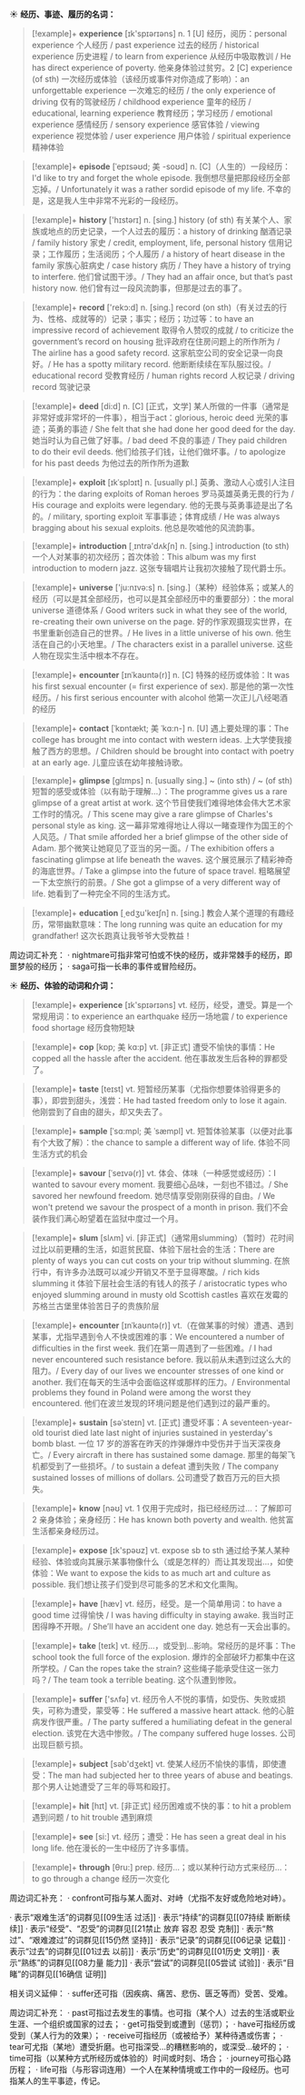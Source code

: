 ☀ <span class="category">**经历、事迹、履历的名词：**</span>
>[!example]+ <span class="vocabulary">**experience**</span> [ɪk'spɪərɪəns] 
> <span class="definition">n. 1 [U] 经历，阅历：</span>personal experience 个人经历 / past experience 过去的经历 / historical experience 历史进程 / to learn from experience 从经历中吸取教训 / He has direct experience of poverty. 他亲身体验过贫穷。<span class="definition">2 [C] experience (of sth) 一次经历或体验（该经历或事件对你造成了影响）：</span>an unforgettable experience 一次难忘的经历 / the only experience of driving 仅有的驾驶经历 / childhood experience 童年的经历 / educational, learning experience 教育经历；学习经历 / emotional experience 感情经历 / sensory experience 感官体验 / viewing experience 视觉体验 / user experience 用户体验 / spiritual experience 精神体验
           
>[!example]+ <span class="vocabulary">**episode**</span> [ˈepɪsəʊd; 美 -soʊd]
> <span class="definition">n. [C]（人生的）一段经历：</span>I'd like to try and forget the whole episode. 我倒想尽量把那段经历全部忘掉。/ Unfortunately it was a rather sordid episode of my life. 不幸的是，这是我人生中非常不光彩的一段经历。

>[!example]+ <span class="vocabulary">**history**</span> ['hɪstərɪ] 
> <span class="definition">n. [sing.] history (of sth) 有关某个人、家族或地点的历史记录，一个人过去的履历：</span>a history of drinking 酗酒记录 / family history 家史 / credit, employment, life, personal history 信用记录；工作履历；生活阅历；个人履历 / a history of heart disease in the family 家族心脏病史 / case history 病历 / They have a history of trying to interfere. 他们曾试图干涉。/ They had an affair once, but that’s past history now. 他们曾有过一段风流韵事，但那是过去的事了。

>[!example]+ <span class="vocabulary">**record**</span> ['rekɔ:d] 
> <span class="definition">n. [sing.] record (on sth)（有关过去的行为、性格、成就等的）记录；事实；经历；功过等：</span>to have an impressive record of achievement 取得令人赞叹的成就 / to criticize the government’s record on housing 批评政府在住房问题上的所作所为 / The airline has a good safety record. 这家航空公司的安全记录一向良好。/ He has a spotty military record. 他断断续续在军队服过役。/ educational record 受教育经历 / human rights record 人权记录 / driving record 驾驶记录

>[!example]+ <span class="vocabulary">**deed**</span> [di:d] 
> <span class="definition">n. [C] [正式，文学] 某人所做的一件事（通常是非常好或非常坏的一件事），相当于act：</span>glorious, heroic deed 光荣的事迹；英勇的事迹 / She felt that she had done her good deed for the day. 她当时认为自己做了好事。/ bad deed 不良的事迹 / They paid children to do their evil deeds. 他们给孩子们钱，让他们做坏事。/ to apologize for his past deeds 为他过去的所作所为道歉
           
>[!example]+ <span class="vocabulary">**exploit**</span> [ɪkˈsplɔɪt]
> <span class="definition">n. [usually pl.] 英勇、激动人心或引人注目的行为：</span>the daring exploits of Roman heroes 罗马英雄英勇无畏的行为 / His courage and exploits were legendary. 他的无畏与英勇事迹是出了名的。/ military, sporting exploit 军事事迹；体育成绩 / He was always bragging about his sexual exploits. 他总是吹嘘他的风流韵事。

>[!example]+ <span class="vocabulary">**introduction**</span> [͵ɪntrə'dʌkʃn] 
> <span class="definition">n. [sing.] introduction (to sth) 一个人对某事的初次经历；首次体验：</span>This album was my first introduction to modern jazz. 这张专辑唱片让我初次接触了现代爵士乐。

>[!example]+ <span class="vocabulary">**universe**</span> ['ju:nɪvə:s] 
> <span class="definition">n. [sing.]（某种）经验体系；或某人的经历（可以是其全部经历，也可以是其全部经历中的重要部分）：</span>the moral universe 道德体系 / Good writers suck in what they see of the world, re-creating their own universe on the page. 好的作家观摄现实世界，在书里重新创造自己的世界。/ He lives in a little universe of his own. 他生活在自己的小天地里。/ The characters exist in a parallel universe. 这些人物在现实生活中根本不存在。
           
>[!example]+ <span class="vocabulary">**encounter**</span> [ɪnˈkaʊntə(r)]
> <span class="definition">n. [C] 特殊的经历或体验：</span>It was his first sexual encounter (= first experience of sex). 那是他的第一次性经历。/ his first serious encounter with alcohol 他第一次正儿八经喝酒的经历
           
>[!example]+ <span class="vocabulary">**contact**</span> [ˈkɒntækt; 美 ˈkɑ:n-]
> <span class="definition">n. [U] 遇上要处理的事：</span>The college has brought me into contact with western ideas. 上大学使我接触了西方的思想。/ Children should be brought into contact with poetry at an early age. 儿童应该在幼年接触诗歌。
           
>[!example]+ <span class="vocabulary">**glimpse**</span> [glɪmps]
> <span class="definition">n. [usually sing.] ~ (into sth) / ~ (of sth) 短暂的感受或体验（以有助于理解…）：</span>The programme gives us a rare glimpse of a great artist at work. 这个节目使我们难得地体会伟大艺术家工作时的情况。/ This scene may give a rare glimpse of Charles's personal style as king. 这一幕非常难得地让人得以一睹查理作为国王的个人风范。/ That smile afforded her a brief glimpse of the other side of Adam. 那个微笑让她窥见了亚当的另一面。/ The exhibition offers a fascinating glimpse at life beneath the waves. 这个展览展示了精彩神奇的海底世界。/ Take a glimpse into the future of space travel. 粗略展望一下太空旅行的前景。/ She got a glimpse of a very different way of life. 她看到了一种完全不同的生活方式。

>[!example]+ <span class="vocabulary">**education**</span> [͵edʒu'keɪʃn] 
> <span class="definition">n. [sing.] 教会人某个道理的有趣经历，常带幽默意味：</span>The long running was quite an education for my grandfather! 这次长跑真让我爷爷大受教益！
          
周边词汇补充：
· nightmare可指非常可怕或不快的经历，或非常棘手的经历，即噩梦般的经历；
· saga可指一长串的事件或冒险经历。

☀ <span class="category">**经历、体验的动词和介词：**</span>
>[!example]+ <span class="vocabulary">**experience**</span> [ɪk'spɪərɪəns] 
> <span class="definition">vt. 经历，经受，遭受。算是一个常规用词：</span>to experience an earthquake 经历一场地震 / to experience food shortage 经历食物短缺
                      
>[!example]+ <span class="vocabulary">**cop**</span> [kɒp; 美 kɑ:p]
> <span class="definition">vt. [非正式] 遭受不愉快的事情：</span>He copped all the hassle after the accident. 他在事故发生后各种的罪都受了。           

>[!example]+ <span class="vocabulary">**taste**</span> [teɪst] 
> <span class="definition">vt. 短暂经历某事（尤指你想要体验得更多的事），即尝到甜头，浅尝：</span>He had tasted freedom only to lose it again. 他刚尝到了自由的甜头，却又失去了。
           
>[!example]+ <span class="vocabulary">**sample**</span> [ˈsɑ:mpl; 美 ˈsæmpl]
> <span class="definition">vt. 短暂体验某事（以便对此事有个大致了解）：</span>the chance to sample a different way of life. 体验不同生活方式的机会

>[!example]+ <span class="vocabulary">**savour**</span> [ˈseɪvə(r)]
> <span class="definition">vt. 体会、体味（一种感觉或经历）：</span>I wanted to savour every moment. 我要细心品味，一刻也不错过。/ She savored her newfound freedom. 她尽情享受刚刚获得的自由。/ We won't pretend we savour the prospect of a month in prison. 我们不会装作我们满心盼望着在监狱中度过一个月。           

>[!example]+ <span class="vocabulary">**slum**</span> [slʌm]
> <span class="definition">vi. [非正式]（通常用slumming）（暂时）花时间过比以前更糟的生活，如逛贫民窟、体验下层社会的生活：</span>There are plenty of ways you can cut costs on your trip without slumming. 在旅行中，有许多办法既可以减少开销又不至于显得寒酸。/ rich kids slumming it 体验下层社会生活的有钱人的孩子 / aristocratic types who enjoyed slumming around in musty old Scottish castles 喜欢在发霉的苏格兰古堡里体验苦日子的贵族阶层

>[!example]+ <span class="vocabulary">**encounter**</span> [ɪnˈkaʊntə(r)]
> <span class="definition">vt.（在做某事的时候）遭遇、遇到某事，尤指早遇到令人不快或困难的事：</span>We encountered a number of difficulties in the first week. 我们在第一周遇到了一些困难。/ I had never encountered such resistance before. 我以前从未遇到过这么大的阻力。/ Every day of our lives we encounter stresses of one kind or another. 我们在每天的生活中会面临这样或那样的压力。/ Environmental problems they found in Poland were among the worst they encountered. 他们在波兰发现的环境问题是他们遇到过的最严重的。
           
>[!example]+ <span class="vocabulary">**sustain**</span> [səˈsteɪn]
> <span class="definition">vt. [正式] 遭受坏事：</span>A seventeen-year-old tourist died late last night of injuries sustained in yesterday's bomb blast. 一位 17 岁的游客在昨天的炸弹爆炸中受伤并于当天深夜身亡。/ Every aircraft in there has sustained some damage. 那里的每架飞机都受到了一些损坏。/ to sustain a defeat 遭到失败 / The company sustained losses of millions of dollars. 公司遭受了数百万元的巨大损失。

>[!example]+ <span class="vocabulary">**know**</span> [nəʊ] 
> <span class="definition">vt. 1 仅用于完成时，指已经经历过…：</span>了解即可 <span class="definition">2 亲身体验；亲身经历：</span>He has known both poverty and wealth. 他贫富生活都亲身经历过。

>[!example]+ <span class="vocabulary">**expose**</span> [ɪk'spəʊz] 
> <span class="definition">vt. expose sb to sth 通过给予某人某种经验、体验或向其展示某事物像什么（或是怎样的）而让其发现出…，如使体验：</span>We want to expose the kids to as much art and culture as possible. 我们想让孩子们受到尽可能多的艺术和文化熏陶。

>[!example]+ <span class="vocabulary">**have**</span> [hæv] 
> <span class="definition">vt. 经历，经受。是一个简单用词：</span>to have a good time 过得愉快 / I was having difficulty in staying awake. 我当时正困得睁不开眼。/ She’ll have an accident one day. 她总有一天会出事的。

>[!example]+ <span class="vocabulary">**take**</span> [teɪk] 
> <span class="definition">vt. 经历…，或受到…影响。常经历的是坏事：</span>The school took the full force of the explosion. 爆炸的全部破坏力都集中在这所学校。/ Can the ropes take the strain? 这些绳子能承受住这一张力吗？/ The team took a terrible beating. 这个队遭到惨败。

>[!example]+ <span class="vocabulary">**suffer**</span> ['sʌfə] 
> <span class="definition">vt. 经历令人不悦的事情，如受伤、失败或损失，可称为遭受，蒙受等：</span>He suffered a massive heart attack. 他的心脏病发作很严重。/ The party suffered a humiliating defeat in the general election. 该党在大选中惨败。/ The company suffered huge losses. 公司出现巨额亏损。

>[!example]+ <span class="vocabulary">**subject**</span> [səb'dӡekt] 
> <span class="definition">vt. 使某人经历不愉快的事情，即使遭受：</span>The man had subjected her to three years of abuse and beatings. 那个男人让她遭受了三年的辱骂和殴打。

>[!example]+ <span class="vocabulary">**hit**</span> [hɪt] 
> <span class="definition">vt. [非正式] 经历困难或不快的事：</span>to hit a problem 遇到问题 / to hit trouble 遇到麻烦

>[!example]+ <span class="vocabulary">**see**</span> [si:] 
> <span class="definition">vt. 经历；遭受：</span>He has seen a great deal in his long life. 他在漫长的一生中经历了许多事情。

>[!example]+ <span class="vocabulary">**through**</span> [θru:] 
> <span class="definition">prep. 经历…；或以某种行动方式来经历…：</span>to go through a change 经历一次变化

周边词汇补充：
· confront可指与某人面对、对峙（尤指不友好或危险地对峙）。

· 表示“艰难生活”的词群见[[09生活 过活]]
· 表示“持续”的词群见[[07持续 断断续续]]
· 表示“经受”、“忍受”的词群见[[21禁止 放弃 容忍 忍受 克制]]
· 表示“熬过”、“艰难渡过”的词群见[[15仍然 坚持]]
· 表示“记录”的词群见[[06记录 记载]]
· 表示“过去”的词群见[[01过去 以前]]
· 表示“历史”的词群见[[01历史 文明]]
· 表示“熟练”的词群见[[08力量 能力]]
· 表示“尝试”的词群见[[05尝试 试验]]
· 表示“目睹”的词群见[[16确信 证明]]

相关词义延伸：
· suffer还可指（因疾病、痛苦、悲伤、匮乏等而）受苦、受难。

周边词汇补充：
· past可指过去发生的事情。也可指（某个人）过去的生活或职业生涯、一个组织或国家的过去；
· get可指受到或遭到（惩罚）；
· have可指经历或受到（某人行为的效果）；
· receive可指经历（或被给予）某种待遇或伤害；
· tear可尤指（某地）遭受折磨。也可指深受…的糟糕影响的，或深受…破坏的；
· time可指（以某种方式所经历或体验的）时间或时刻、场合；
· journey可指心路历程；
· life可指（与形容词连用）一个人在某种情境或工作中的一段经历。也可指某人的生平事迹，传记。

